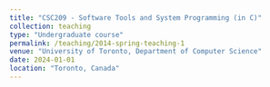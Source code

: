 ```yaml
---
title: "CSC209 - Software Tools and System Programming (in C)"
collection: teaching
type: "Undergraduate course"
permalink: /teaching/2014-spring-teaching-1
venue: "University of Toronto, Department of Computer Science"
date: 2024-01-01
location: "Toronto, Canada"
---
```

